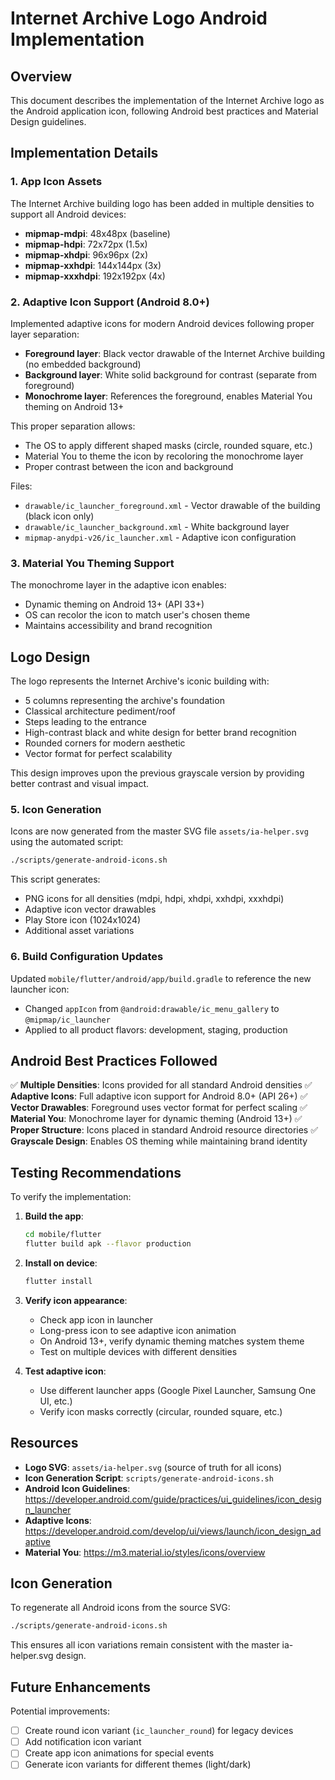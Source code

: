 # Internet Archive Logo Android Implementation

## Overview

This document describes the implementation of the Internet Archive logo as the Android application icon, following Android best practices and Material Design guidelines.

## Implementation Details

### 1. App Icon Assets

The Internet Archive building logo has been added in multiple densities to support all Android devices:

- **mipmap-mdpi**: 48x48px (baseline)
- **mipmap-hdpi**: 72x72px (1.5x)
- **mipmap-xhdpi**: 96x96px (2x)
- **mipmap-xxhdpi**: 144x144px (3x)
- **mipmap-xxxhdpi**: 192x192px (4x)

### 2. Adaptive Icon Support (Android 8.0+)

Implemented adaptive icons for modern Android devices following proper layer separation:

- **Foreground layer**: Black vector drawable of the Internet Archive building (no embedded background)
- **Background layer**: White solid background for contrast (separate from foreground)
- **Monochrome layer**: References the foreground, enables Material You theming on Android 13+

This proper separation allows:
- The OS to apply different shaped masks (circle, rounded square, etc.)
- Material You to theme the icon by recoloring the monochrome layer
- Proper contrast between the icon and background

Files:
- `drawable/ic_launcher_foreground.xml` - Vector drawable of the building (black icon only)
- `drawable/ic_launcher_background.xml` - White background layer
- `mipmap-anydpi-v26/ic_launcher.xml` - Adaptive icon configuration

### 3. Material You Theming Support

The monochrome layer in the adaptive icon enables:
- Dynamic theming on Android 13+ (API 33+)
- OS can recolor the icon to match user's chosen theme
- Maintains accessibility and brand recognition

## Logo Design

The logo represents the Internet Archive's iconic building with:
- 5 columns representing the archive's foundation
- Classical architecture pediment/roof
- Steps leading to the entrance
- High-contrast black and white design for better brand recognition
- Rounded corners for modern aesthetic
- Vector format for perfect scalability

This design improves upon the previous grayscale version by providing better contrast and visual impact.

### 5. Icon Generation

Icons are now generated from the master SVG file `assets/ia-helper.svg` using the automated script:

```bash
./scripts/generate-android-icons.sh
```

This script generates:
- PNG icons for all densities (mdpi, hdpi, xhdpi, xxhdpi, xxxhdpi)
- Adaptive icon vector drawables
- Play Store icon (1024x1024)
- Additional asset variations

### 6. Build Configuration Updates

Updated `mobile/flutter/android/app/build.gradle` to reference the new launcher icon:
- Changed `appIcon` from `@android:drawable/ic_menu_gallery` to `@mipmap/ic_launcher`
- Applied to all product flavors: development, staging, production

## Android Best Practices Followed

✅ **Multiple Densities**: Icons provided for all standard Android densities
✅ **Adaptive Icons**: Full adaptive icon support for Android 8.0+ (API 26+)
✅ **Vector Drawables**: Foreground uses vector format for perfect scaling
✅ **Material You**: Monochrome layer for dynamic theming (Android 13+)
✅ **Proper Structure**: Icons placed in standard Android resource directories
✅ **Grayscale Design**: Enables OS theming while maintaining brand identity

## Testing Recommendations

To verify the implementation:

1. **Build the app**:
   ```bash
   cd mobile/flutter
   flutter build apk --flavor production
   ```

2. **Install on device**:
   ```bash
   flutter install
   ```

3. **Verify icon appearance**:
   - Check app icon in launcher
   - Long-press icon to see adaptive icon animation
   - On Android 13+, verify dynamic theming matches system theme
   - Test on multiple devices with different densities

4. **Test adaptive icon**:
   - Use different launcher apps (Google Pixel Launcher, Samsung One UI, etc.)
   - Verify icon masks correctly (circular, rounded square, etc.)

## Resources

- **Logo SVG**: `assets/ia-helper.svg` (source of truth for all icons)
- **Icon Generation Script**: `scripts/generate-android-icons.sh`
- **Android Icon Guidelines**: https://developer.android.com/guide/practices/ui_guidelines/icon_design_launcher
- **Adaptive Icons**: https://developer.android.com/develop/ui/views/launch/icon_design_adaptive
- **Material You**: https://m3.material.io/styles/icons/overview

## Icon Generation

To regenerate all Android icons from the source SVG:

```bash
./scripts/generate-android-icons.sh
```

This ensures all icon variations remain consistent with the master ia-helper.svg design.

## Future Enhancements

Potential improvements:
- [ ] Create round icon variant (`ic_launcher_round`) for legacy devices
- [ ] Add notification icon variant
- [ ] Create app icon animations for special events
- [ ] Generate icon variants for different themes (light/dark)
